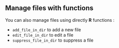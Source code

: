 ## Manage files with functions

You can also manage files using directly **R** functions : 


- ``add_file_in_dir`` to add a new file
- ``edit_file_in_dir`` to edit a file
- ``suppress_file_in_dir`` to suppress a file
